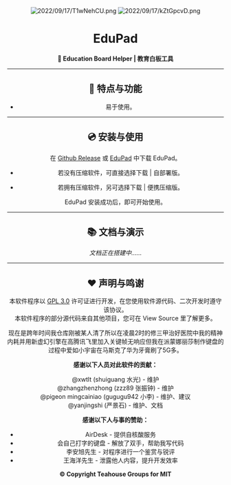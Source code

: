 <div align = "center">
  <img src="https://alpha-q3.sourcegcdn.com/2022/09/17/T1wNehCU.png" alt="2022/09/17/T1wNehCU.png" />
  <img src="https://alpha-q3.sourcegcdn.com/2022/09/17/kZtGpcvD.png" alt="2022/09/17/kZtGpcvD.png" />
  <h1>EduPad</h1>
  <b>🚧 Education Board Helper  | 教育白板工具</b>

------

## :stars: 特点与功能

- 易于使用。

------

## :cd: 安装与使用

在 [Github Release](https://github.com/xwtlt/edupad/release) 或 [EduPad](https://edupad.licn.eu.org) 中下载 EduPad。

- 若没有压缩软件，可直接选择下载 | 自部署版。

- 若拥有压缩软件，另可选择下载 | 便携压缩版。

EduPad 安装成功后，即可开始使用。

------

## :books: 文档与演示

*文档正在搭建中……*

------

## :heart: 声明与鸣谢

本软件程序以  [GPL 3.0](https://github.com/xwtlt/edupad/blob/master/LICENSE) 许可证进行开发，在您使用软件源代码、二次开发时遵守该协议。<br>
本软件程序的部分源代码来自其他项目，您可在 View Source 里了解更多。

现在是跨年时间我仓库刚被某人清了所以在凌晨2时的修三甲治好医院中我的精神内耗并用新虚幻引擎在高腾讯飞里加入关键帧无响应但我在派蒙娜丽莎制作键盘的过程中爱如小宇宙在马斯克了华为牙膏刷了5G多。<br>

**感谢以下人员对此软件的贡献：**

@xwtlt (shuiguang 水光) - 维护<br>
@zhangzhenzhong (zzz89 张振钟) - 维护<br>
@pigeon mingcainiao (gugugu942 小李) - 维护、建议<br>
@yanjingshi (严景石) - 维护、文档<br>

**感谢以下人与事的赞助：**

- AirDesk - 提供自核酸服务 
- 会自己打字的键盘 - 解放了双手，帮助我写代码
- 李安旭先生 - 对程序进行一个鉴赏与锐评
- 王海洋先生 - 泄露他人内容，提升开发效率

**:copyright: Copyright Teahouse Groups for MIT**
